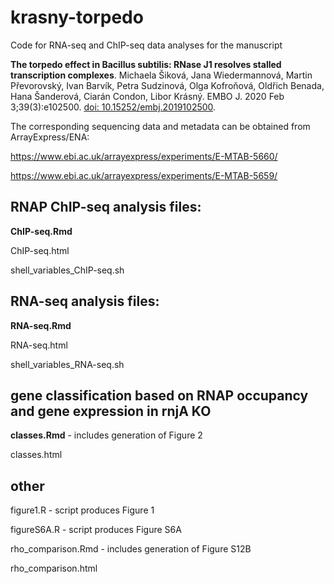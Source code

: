 # krasny-torpedo
Code for RNA-seq and ChIP-seq data analyses for the manuscript 

**The torpedo effect in Bacillus subtilis: RNase J1 resolves stalled transcription complexes**. 
Michaela Šiková, Jana Wiedermannová, Martin Převorovský, Ivan Barvík, Petra Sudzinová, Olga Kofroňová, Oldřich Benada, Hana Šanderová, Ciarán Condon, Libor Krásný. 
EMBO J. 2020 Feb 3;39(3):e102500. [doi: 10.15252/embj.2019102500](https://doi.org/10.15252/embj.2019102500). 

The corresponding sequencing data and metadata can be obtained from ArrayExpress/ENA:

https://www.ebi.ac.uk/arrayexpress/experiments/E-MTAB-5660/

https://www.ebi.ac.uk/arrayexpress/experiments/E-MTAB-5659/


## RNAP ChIP-seq analysis files:
**ChIP-seq.Rmd**

ChIP-seq.html

shell_variables_ChIP-seq.sh

## RNA-seq analysis files:
**RNA-seq.Rmd** 

RNA-seq.html 

shell_variables_RNA-seq.sh

## gene classification based on RNAP occupancy and gene expression in rnjA KO
**classes.Rmd** - includes generation of Figure 2

classes.html

## other
figure1.R - script produces Figure 1

figureS6A.R - script produces Figure S6A

rho_comparison.Rmd - includes generation of Figure S12B

rho_comparison.html

